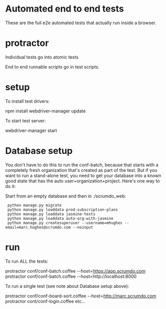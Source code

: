 # Automated end to end tests

These are the full e2e automated tests that actually run inside a browser.

# protractor

Individual tests go into atomic tests

End to end runnable scripts go in test scripts.

# setup

To install test drivers:    

   npm install
   webdriver-manager update  

To start test server:    

   webdriver-manager start  

# Database setup

You don't have to do this to run the conf-batch, because that starts with a completely fresh organization that's created
as part of the test.  But if you want to run a stand-alone test, you need to get your database into a known good state that
has the auto user+organization+project.  Here's one way to do it:

Start from an empty database and then in ./scrumdo_web:

```
 python manage.py migrate
 python manage.py loaddata prod-subscription-plans
 python manage.py loaddata jasmine-tests
 python manage.py loaddata auto-org-with-jasmine
 python manage.py createsuperuser --username=mhughes --email=marc.hughes@scrumdo.com --noinput
```



# run


To run ALL the tests:

   protractor conf/conf-batch.coffee --host=https://app.scrumdo.com  
   protractor conf/conf-batch.coffee --host=http://localhost:8000


To run a single test (see note about Database setup above):

   protractor conf/conf-board-sort.coffee --host=http://marc.scrumdo.com  
   protractor cont/conf-login.coffee
   etc...
